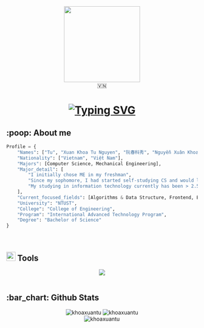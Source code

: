 <div id="header" align="center">
  <img src="https://media.giphy.com/media/j0HjChGV0J44KrrlGv/giphy.gif" width="200"/>
</div>
<!-- Social media -->
<div align="center">
    🇻🇳
</div>
<!-- https://media.giphy.com/media/gjrYDwbjnK8x36xZIO/giphy.gif -->
<!-- https://media.giphy.com/media/WSBeyxvC1jH496xQGA/giphy.gif -->
<!-- https://media.giphy.com/media/Xes8GCa4EGgve/giphy.gif -->
<!-- https://media.giphy.com/media/VEzvhUTdejvdsItmbD/giphy.gif -->
<!-- https://media.giphy.com/media/j0HjChGV0J44KrrlGv/giphy.gif -->
<!-- Hello World -->
<h1 align="center">
    <a href="https://git.io/typing-svg"><img src="https://readme-typing-svg.herokuapp.com?font=Fira+Code&size=24&pause=1000&center=true&vCenter=true&width=435&lines=Hey+there%2C+I'm+Tu+%F0%9F%91%8B" alt="Typing SVG" /></a>
</h1>

<!-- About me -->
<h2 align="left">:poop: About me</h2>

```Python
Profile = {
    "Names": ["Tu", "Xuan Khoa Tu Nguyen", "阮春科秀", "Nguyễn Xuân Khoa Tú"],
    "Nationality": ["Vietnam", "Việt Nam"],
    "Majors": [Computer Science, Mechanical Engineering],
    "Major_detail": [
        "I initially chose ME in my freshman",
        "Since my sophomore, I had started self-studying CS and would love to develop further in this major",
        "My studying in information technology currently has been > 2.5 years"
    ],
    "Current_focused_fields": [Algorithms & Data Structure, Frontend, Backend, Cloud Services],
    "University": "NTUST",
    "College": "College of Engineering",
    "Program": "International Advanced Technology Program",
    "Degree": "Bachelor of Science"
}
```

<br>
<!-- Tools -->
<h2 align="left"> <img src="https://media.giphy.com/media/QssGEmpkyEOhBCb7e1/giphy.gif" width="24"> Tools </h2>
<div align="center">
    <a href="https://skillicons.dev">
        <img src="https://skillicons.dev/icons?i=cpp,c,py,flask,django,html,css,js,bootstrap,pytorch,sqlite,docker,heroku,gcp,firebase,git,github,githubactions,unity,linux,visualstudio,vscode,matlab,autocad,arduino">
    </a>
</div>
<br>


<!-- Github Stats -->
<h2 align="left">
    :bar_chart: Github Stats
</h2>
<div align="center">
    <img src="https://github-readme-stats.vercel.app/api?username=khoaxuantu&theme=github_dark&show_icons=true&include_all_commits=true&count_private=true" alt="khoaxuantu">
    <img src="https://streak-stats.demolab.com?user=khoaxuantu&theme=github-dark-blue" alt="khoaxuantu">
</div>
<div align="center">
    <img src="https://github-readme-stats.vercel.app/api/top-langs/?username=khoaxuantu&layout=compact&include_all_commits=true&theme=github_dark&count_private=true" alt="khoaxuantu">
</div>
<br>
